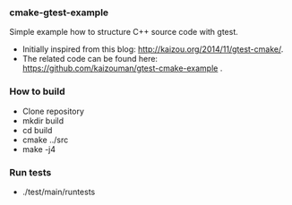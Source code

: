 ### cmake-gtest-example
Simple example how to structure C++ source code with gtest. 

* Initially inspired from this blog: http://kaizou.org/2014/11/gtest-cmake/. 
* The related code can be found here: https://github.com/kaizouman/gtest-cmake-example .

### How to build
* Clone repository 
* mkdir build
* cd build 
* cmake ../src
* make -j4

### Run tests
* ./test/main/runtests
